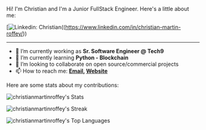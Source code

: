 Hi! I'm Christian and I'm a Junior FullStack Engineer. Here's a little about me:

[![Linkedin: Christian](https://img.shields.io/badge/-Christian-blue?style=flat-square&logo=Linkedin&logoColor=white&link=https://https://www.linkedin.com/in/christian-martin-roffey/)((https://www.linkedin.com/in/christian-martin-roffey/))

---

- 🔭 I’m currently working as **Sr. Software Engineer @ Tech9**
- 🌱 I’m currently learning **Python - Blockchain**
- 👯 I’m looking to collaborate on open source/commercial projects
- 📫 How to reach me:
  **[Email](), [Website]()**

Here are some stats about my contributions:

![christianmartinroffey's Stats](https://github-readme-stats.vercel.app/api?username=christianmartinroffey&theme=vue-dark&show_icons=true&hide_border=true&count_private=true)

![christianmartinroffey's Streak](https://github-readme-streak-stats.herokuapp.com/?user=christianmartinroffey&theme=vue-dark&hide_border=true)


![christianmartinroffey's Top Languages](https://github-readme-stats.vercel.app/api/top-langs/?username=christianmartinroffey&theme=vue-dark&show_icons=true&hide_border=true&layout=compact)
